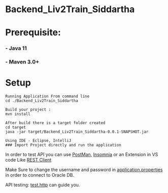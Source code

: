 # Backend_Liv2Train_Siddartha 

# Prerequisite:
### - Java 11
### - Maven 3.0+

# Setup 
```
Running Application From command line 
cd ./Backend_Liv2Train_Siddartha

Build your project :
mvn install

After build there is a target folder created 
cd target 
java -jar target/Backend_Liv2Train_Siddartha-0.0.1-SNAPSHOT.jar

Using IDE - Eclipse, IntelliJ
### Import Project directly and run the application 
```

In order to test API you can use [PostMan](https://www.postman.com/ 'Postman'), [Insomnia](https://insomnia.rest/ 'Insomnia') or an Extension in VS code Like 
[REST Client](https://marketplace.visualstudio.com/items?itemName=humao.rest-client 'REST Client')

Make Sure to change the username and password in [application.properties](https://github.com/sid2425/Backend_Liv2Train_Siddartha/blob/main/src/main/resources/application.properties 'API') in order to connect to Oracle DB.

API testing: 
[test.http](https://github.com/sid2425/Backend_Liv2Train_Siddartha/blob/main/test.http 'test.http') can guide you. 
